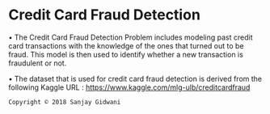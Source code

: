 # Credit Card Fraud Detection

• The Credit Card Fraud Detection Problem includes modeling past credit card transactions with the knowledge of the ones that turned out to be fraud. This model is then used to identify whether a new transaction is fraudulent or not.

• The dataset that is used for credit card fraud detection is derived from the following Kaggle URL : https://www.kaggle.com/mlg-ulb/creditcardfraud

``Copyright © 2018 Sanjay Gidwani``
